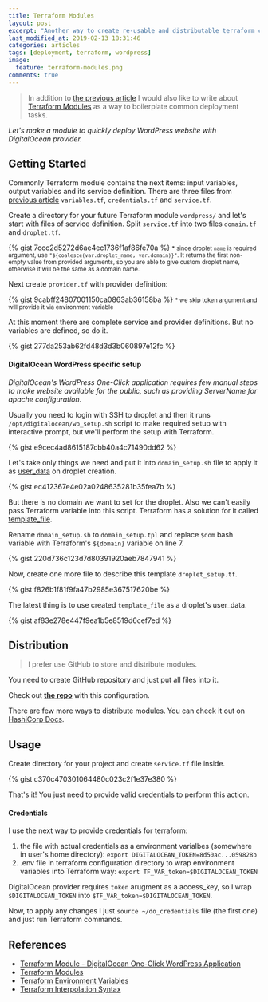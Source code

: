 ```yaml
---
title: Terraform Modules
layout: post
excerpt: "Another way to create re-usable and distributable terraform configuration."
last_modified_at: 2019-02-13 18:31:46
categories: articles
tags: [deployment, terraform, wordpress]
image:
  feature: terraform-modules.png
comments: true
---
```


> In addition to [the previous article](/articles/how-to-deploy-applications-to-digitalocean-with-terraform/) I would also like to write about [Terraform&nbsp;Modules](https://www.terraform.io/docs/modules/index.html) as a way to boilerplate common deployment tasks.

*Let's make a module to quickly deploy WordPress website with DigitalOcean provider.*

## Getting Started

Commonly Terraform module contains the next items: input variables, output variables and its service definition. There are three files from [previous article](/articles/how-to-deploy-applications-to-digitalocean-with-terraform/) `variables.tf`, `credentials.tf` and `service.tf`.

Create a directory for your future Terraform module `wordpress/` and let's start with files of service definition. Split `service.tf` into two files `domain.tf` and `droplet.tf`.

{% gist 7ccc2d5272d6ae4ec1736f1af86fe70a %}
<small>* since droplet `name` is required argument, use `"${coalesce(var.droplet_name, var.domain)}"`. It&nbsp;returns the first non-empty value from provided arguments, so you are able to give custom droplet name, otherwise it will be the same as a domain name.</small>

Next create `provider.tf` with provider definition:

{% gist 9cabff24807001150ca0863ab36158ba %}
<small>* we skip token argument and will provide it via environment variable</small>

At this moment there are complete service and provider definitions. But no variables are defined, so do it.

{% gist 277da253ab62fd48d3d3b060897e12fc %}

#### DigitalOcean WordPress specific setup

*DigitalOcean's WordPress One-Click application requires few manual steps to make website available for the public, such as providing ServerName for apache configuration.*

Usually you need to login with SSH to droplet and then it runs `/opt/digitalocean/wp_setup.sh` script to make required setup with interactive prompt, but we'll perform the setup with Terraform.

{% gist e9cec4ad8615187cbb40a4c71490dd62 %}

Let's take only things we need and put it into `domain_setup.sh` file to apply it as [user_data](https://www.terraform.io/docs/providers/do/r/droplet.html#user_data) on droplet creation.

{% gist ec412367e4e02a0248635281b35fea7b %}

But there is no domain we want to set for the droplet. Also we can't easily pass Terraform variable into this script. Terraform has a solution for it called [template_file](https://www.terraform.io/docs/providers/template/d/file.html).

Rename `domain_setup.sh` to `domain_setup.tpl` and replace `$dom` bash variable with Terraform's `${domain}` variable on line 7.

{% gist 220d736c123d7d80391920aeb7847941 %}

Now, create one more file to describe this template `droplet_setup.tf`.

{% gist f826b1f81f9fa47b2985e367517620be %}

The latest thing is to use created `template_file` as a droplet's user_data.

{% gist af83e278e447f9ea1b5e8519d6cef7ed %}

## Distribution

> I prefer use GitHub to store and distribute modules.

You need to create GitHub repository and just put all files into it. 

Check out [**the repo**](https://github.com/sergeykuzmich/tfmodule-do_wordpress) with this configuration.

There are few more ways to distribute modules. You can check it out on [HashiCorp Docs](https://www.terraform.io/docs/modules/sources.html).

## Usage

Create directory for your project and create `service.tf` file inside.

{% gist c370c470301064480c023c2f1e37e380 %}

That's it! You just need to provide valid credentials to perform this action.

#### Credentials

I use the next way to provide credentials for terraform:

1. the file with actual credentials as a environment varialbes (somewhere in user's home directory):
    `export DIGITALOCEAN_TOKEN=8d50ac...059828b`
2. .env file in terraform configuration directory to wrap environment variables into Terraform way:
    `export TF_VAR_token=$DIGITALOCEAN_TOKEN`

DigitalOcean provider requires `token` arugment as a access_key, so I wrap `$DIGITALOCEAN_TOKEN` into `$TF_VAR_token=$DIGITALOCEAN_TOKEN`.

Now, to apply any changes I just `source ~/do_credentials` file (the first one) and just run Terraform commands.

## References

* [Terraform Module - DigitalOcean One-Click WordPress Application](https://github.com/sergeykuzmich/tfmodule-do_wordpress)
* [Terraform Modules](https://www.terraform.io/docs/modules/index.html)
* [Terraform Environment Variables](https://www.terraform.io/docs/configuration/environment-variables.html#tf_var_name)
* [Terraform Interpolation Syntax](https://www.terraform.io/docs/configuration/interpolation.html)
